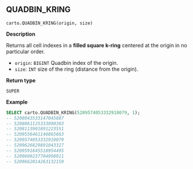 ## QUADBIN_KRING

```sql:signature
carto.QUADBIN_KRING(origin, size)
```

**Description**

Returns all cell indexes in a **filled square k-ring** centered at the origin in no particular order.

* `origin`: `BIGINT` Quadbin index of the origin.
* `size`: `INT` size of the ring (distance from the origin).

**Return type**

`SUPER`

**Example**

```sql
SELECT carto.QUADBIN_KRING(5209574053332910079, 1);
-- 5208043533147045887
-- 5208061125333090303
-- 5208113901891223551
-- 5209556461146865663
-- 5209574053332910079
-- 5209626829891043327
-- 5209591645518954495
-- 5209609237704998911
-- 5209662014263132159
```